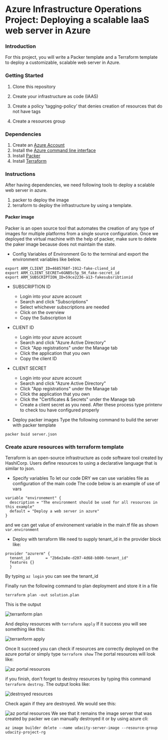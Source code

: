 # Azure Infrastructure Operations Project: Deploying a scalable IaaS web server in Azure

### Introduction
For this project, you will write a Packer template and a Terraform template to deploy a customizable, scalable web server in Azure.

### Getting Started
1. Clone this repository

2. Create your infrastructure as code (IAAS)

3. Create a policy ’tagging-policy’ that denies creation of resources that do not have tags
4. Create a resources group

### Dependencies
1. Create an [Azure Account](https://portal.azure.com)
2. Install the [Azure command line interface](https://docs.microsoft.com/en-us/cli/azure/install-azure-cli?view=azure-cli-latest)
3. Install [Packer](https://www.packer.io/downloads)
4. Install [Terraform](https://www.terraform.io/downloads.html)

### Instructions
After having dependencies, we need following tools to deploy a scalable web server in azure.

1. packer to deploy the image
2. terraform to deploy the infrastructure by using  a template.

#### Packer image
Packer is an open source tool that automates the creation of any type of images for multiple platforms from a single source configuration.
Once we deployed the virtual machine with the help of packer, make sure to delete the paker image because does not maintain the state.

- Config Variables of Environment
Go to the terminal and export the environment variables like below.
```
export ARM_CLIENT_ID=4685768f-1912-fake-cliend_id
export ARM_CLIENT_SECRET=6GNB5c5p_5H_fake-secret_id
export ARM_SUBSCRIPTION_ID=59ce2236-a13-fakesubsribtionid
```
  - SUBSCRIPTION ID

    - Login into your azure account
    - Search and click "Subscriptions"
    - Select whichever subscriptions are needed
    - Click on the overview
    - Copy the Subscription Id
  - CLIENT ID

     - Login into your azure account
     - Search and click "Azure Active Directory"
     - Click "App registrations" under the Manage tab
     - Click the application that you own
     - Copy the client ID
  - CLIENT SECRET
     - Login into your azure account
     - Search and click "Azure Active Directory"
     - Click "App registrations" under the Manage tab
     - Click the application that you own
     - Click the "Certificates & Secrets" under the Manage tab
     - Create a client secret as you need.
After these process type printenv to check tou have configured properly
- Deploy packer images
Type the following command to build the server with packer template

 `packer buid server.json`

### Create azure resources with terraform template
Terraform is an open-source infrastructure as code software tool created by HashiCorp.
Users define resources to using a declarative language that is similar to json.

- Specify variables
To let our code DRY we can use variables file
as configuration of the main code
The code below is an example of use of vars
```
variable "environement" {
  description = "The environment should be used for all resources in this example"
  default = "Deploy a web server in azure"
}
```
and we can get value of environement variable in the main.tf file as shown
` var.environment`
- Deploy with terraform
We need to supply tenant_id in the provider block like:
```
provider "azurerm" {
  tenant_id       = "2b6e2a8e-d207-4d68-b800-tenant_id"
  features {}
  }
  ```
  By typing  `az login` you can see the tenant_id

  Finally run the following command to plan deployment and store it in a file

  `terraform plan -out solution.plan`

  This is the output

  ![terranform plan](images/terraform-plan.png)

  And deploy resources with `terraform apply`
  If it success you will  see something like this:

  ![terranform apply](images/terraform-apply.png)

  Once It succeed you can check if resources are correctly deployed on the azure portal or simply type `terraform show`
  The portal resources will look like:

  ![az portal resources](images/az-portal-rsce.png)

  if you finish, don't forget to destroy resources by typing this command `terraform destroy`. The output looks like:

  ![destroyed resources](images/destroyed.png)

  Check again  if they are destroyed. We would  see this:

  ![az portal resources](images/destroyed-portal.png)
We see that it remains the image server that was created by packer we can manually destroyed it or by using azure cli:

  `az image builder delete --name udacity-server-image --resource-group udacity-project-rg`
